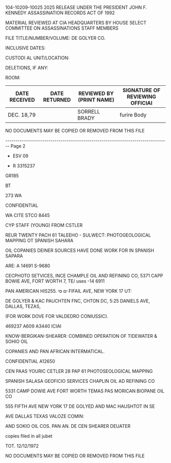 104-10209-10025 2025 RELEASE UNDER THE PRESIDENT JOHN F. KENNEDY ASSASSINATION RECORDS ACT OF 1992

MATERIAL REVIEWED AT CIA HEADQUARTERS BY
HOUSE SELECT COMMITTEE ON ASSASSINATIONS STAFF MEMBERS

FILE TITLE/NUMBER/VOLUME: DE GOLYER CO.

INCLUSIVE DATES:

CUSTODI AL UNIT/LOCATION:

DELETIONS, IF ANY:

ROOM:

| DATE RECEIVED | DATE RETURNED | REVIEWED BY (PRINT NAME) | SIGNATURE OF REVIEWING OFFICIAI |
| ------------- | ------------- | ------------------------ | ------------------------------- |
| DEC. 18,79    |               | SORRELL BRADY            | furire Body                     |

NO DOCUMENTS MAY BE COPIED OR REMOVED FROM THIS FILE


-------------------------------------------------------------------------------- Page 2

- ESV 09

- R 3315237

GR185

BT

273 WA

CONFIDENTIAL

WA CITE STCO 8445

CYP STAFF (YOUNG) FROM CSTLER

REUR TWENTY PACH 61 TALEEHO - SULWECT: PHOTOGEOLOGICAL MAPPING OT SPANISH SAHARA

OIL COPANIES DEINER SOURCES HAVE DONE WORK FOR IN SPANISH SAPARA

ARE: A 14691 S-9680

CECPHOTO SETVICES, INCE CHAMPLE OIL AND REFINING CO, 5371 CAPP BOWIE AVE, FORT WORTH 7, TE/ uses -14 6911

PAN AMERICAN HIS255. ים סי FIFAIL AVE, NEW YORK 17 UT:

DE GOLYER & KAC PAUCHTEN FNC, CHTON DC, 5:25 DANIELS AVE, DALLAS, TEZAS,

(FOR WORK DOVE FOR VALDEDRO CONIUSSIC).

469237
A609 A3440 ICIAI

KNOW-BERGIKAN-SHEARER: COMBINED OPERATION OF TIDEWATER & SOHIO OIL

COPANIES AND PAN AFRICAN INTERMATICAL.

CONFIDENTIAL A12650

CEN PAAS YOURIC CETLER 28 PAP 61 PHOTOSEOLOGICAL MAPPING

SPANISH SALASA GEOFICIO SERVICES CHAPLIN OIL AD REFINING CO

5331 CAMP DOWIE AVE FORT WORTH TEMAS PAS MORICAN BIOPANE OIL CO

555 FIFTH AVE NEW YORK 17 DE GOLYED AND MAC HAUSHTOT IN SE

AVE DALLAS TEXAS VALOZE COMIN:

AND SOKIO OIL COS. PAN AN. DE CEN SHEARER DEUATER

copies filed in all jubet

TOT. 12/12/1972

NO DOCUMENTS MAY BE COPIED OR REMOVED FROM THIS FILE
